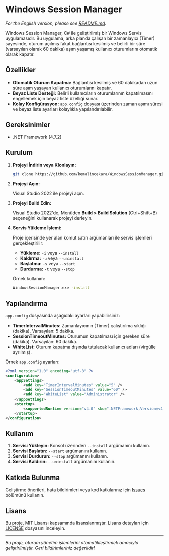 # Windows Session Manager

*For the English version, please see [README.md](README.md).*

Windows Session Manager, C# ile geliştirilmiş bir Windows Servis uygulamasıdır. Bu uygulama, arka planda çalışan bir zamanlayıcı (Timer) sayesinde, oturum açılmış fakat bağlantısı kesilmiş ve belirli bir süre (varsayılan olarak 60 dakika) aşım yaşamış kullanıcı oturumlarını otomatik olarak kapatır.

## Özellikler

- **Otomatik Oturum Kapatma:** Bağlantısı kesilmiş ve 60 dakikadan uzun süre aşım yaşayan kullanıcı oturumlarını kapatır.
- **Beyaz Liste Desteği:** Belirli kullanıcıların oturumlarının kapatılmasını engellemek için beyaz liste özelliği sunar.
- **Kolay Konfigürasyon:** `app.config` dosyası üzerinden zaman aşımı süresi ve beyaz liste ayarları kolaylıkla yapılandırılabilir.

## Gereksinimler

- .NET Framework (4.7.2)

## Kurulum

1. **Projeyi İndirin veya Klonlayın:**

   ```bash
   git clone https://github.com/kemalincekara/WindowsSessionManager.git
   ```

2. **Projeyi Açın:**
   
   Visual Studio 2022 ile projeyi açın.

3. **Projeyi Build Edin:**

   Visual Studio 2022'de, Menüden **Build > Build Solution** (Ctrl+Shift+B) seçeneğini kullanarak projeyi derleyin.

4. **Servis Yükleme İşlemi:**

   Proje içerisinde yer alan komut satırı argümanları ile servis işlemleri gerçekleştirilir:
   
   - **Yükleme:** `-i` veya `--install`
   - **Kaldırma:** `-u` veya `--uninstall`
   - **Başlatma:** `-s` veya `--start`
   - **Durdurma:** `-t` veya `--stop`

   Örnek kullanım:

   ```bash
   WindowsSessionManager.exe -install
   ```

## Yapılandırma

`app.config` dosyasında aşağıdaki ayarları yapabilirsiniz:

- **TimerIntervalMinutes:** Zamanlayıcının (Timer) çalıştırılma sıklığı (dakika). Varsayılan: 5 dakika.
- **SessionTimeoutMinutes:** Oturumun kapatılması için gereken süre (dakika). Varsayılan: 60 dakika.
- **WhiteList:** Oturum kapatma dışında tutulacak kullanıcı adları (virgülle ayrılmış).

Örnek `app.config` ayarları:

```xml
<?xml version="1.0" encoding="utf-8" ?>
<configuration>
	<appSettings>
		<add key="TimerIntervalMinutes" value="5" />
		<add key="SessionTimeoutMinutes" value="60" />
		<add key="WhiteList" value="Administrator" />
	</appSettings>
	<startup>
		<supportedRuntime version="v4.0" sku=".NETFramework,Version=v4.7.2" />
	</startup>
</configuration>
```

## Kullanım

1. **Servisi Yükleyin:** Konsol üzerinden `--install` argümanını kullanın.
2. **Servisi Başlatın:** `--start` argümanını kullanın.
3. **Servisi Durdurun:** `--stop` argümanını kullanın.
4. **Servisi Kaldırın:** `--uninstall` argümanını kullanın.

## Katkıda Bulunma

Geliştirme önerileri, hata bildirimleri veya kod katkılarınız için [Issues](https://github.com/kemalincekara/WindowsSessionManager/issues) bölümünü kullanın.

## Lisans

Bu proje, MIT Lisansı kapsamında lisanslanmıştır. Lisans detayları için [LICENSE](LICENSE.txt) dosyasını inceleyin.

---

*Bu proje, oturum yönetim işlemlerini otomatikleştirmek amacıyla geliştirilmiştir. Geri bildirimleriniz değerlidir!*